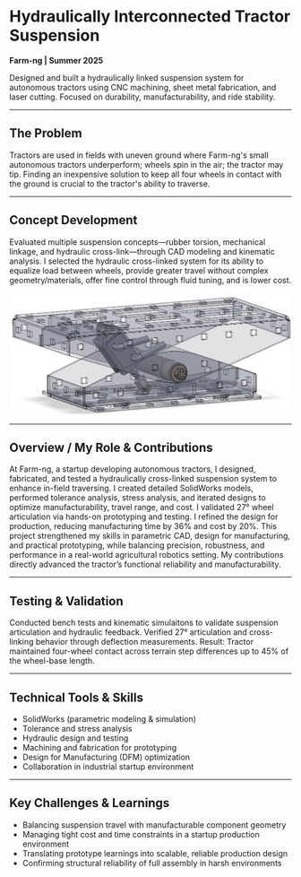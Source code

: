# Hydraulically Interconnected Tractor Suspension

**Farm-ng | Summer 2025**

Designed and built a hydraulically linked suspension system for autonomous tractors using CNC machining, sheet metal fabrication, and laser cutting. Focused on durability, manufacturability, and ride stability.

---

## The Problem
Tractors are used in fields with uneven ground where Farm-ng's small autonomous tractors underperform; wheels spin in the air; the tractor may tip. Finding an inexpensive solution to keep all four wheels in contact with the ground is crucial to the tractor's ability to traverse.

---

## Concept Development
Evaluated multiple suspension concepts—rubber torsion, mechanical linkage, and hydraulic cross-link—through CAD modeling and kinematic analysis. I selected the hydraulic cross-linked system for its ability to equalize load between wheels, provide greater travel without complex geometry/materials, offer fine control through fluid tuning, and is lower cost.

![Suspension photo](../images/suspension/suspension_assembly.PNG)

---

## Overview / My Role & Contributions
At Farm-ng, a startup developing autonomous tractors, I designed, fabricated, and tested a hydraulically cross-linked suspension system to enhance in-field traversing. I created detailed SolidWorks models, performed tolerance analysis, stress analysis, and iterated designs to optimize manufacturability, travel range, and cost. I validated 27° wheel articulation via hands-on prototyping and testing. I refined the design for production,  reducing manufacturing time by 36% and cost by 20%. This project strengthened my skills in parametric CAD, design for manufacturing, and practical prototyping, while balancing precision, robustness, and performance in a real-world agricultural robotics setting. My contributions directly advanced the tractor’s functional reliability and manufacturability.

---

## Testing & Validation
Conducted bench tests and kinematic simulaitons to validate suspension articulation and hydraulic feedback. Verified 27° articulation and cross-linking behavior through deflection measurements.
Result: Tractor maintained four-wheel contact across terrain step differences up to 45% of the wheel-base length.

---

## Technical Tools & Skills

- SolidWorks (parametric modeling & simulation)
- Tolerance and stress analysis
- Hydraulic design and testing
- Machining and fabrication for prototyping
- Design for Manufacturing (DFM) optimization
- Collaboration in industrial startup environment

---

## Key Challenges & Learnings

- Balancing suspension travel with manufacturable component geometry
- Managing tight cost and time constraints in a startup production environment
- Translating prototype learnings into scalable, reliable production design
- Confirming structural reliability of full assembly in harsh environments






